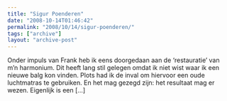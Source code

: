 ```yaml
---
title: "Sigur Poenderen"
date: "2008-10-14T01:46:42"
permalink: "2008/10/14/sigur-poenderen/"
tags: ["archive"]
layout: "archive-post"
---
```

Onder impuls van Frank heb ik eens doorgedaan aan de ‘restauratie’ van m’n harmonium. Dit heeft lang stil gelegen omdat ik niet wist waar ik een nieuwe balg kon vinden. Plots had ik de inval om hiervoor een oude luchtmatras te gebruiken. En het mag gezegd zijn: het resultaat mag er wezen. Eigenlijk is een \[…\]
